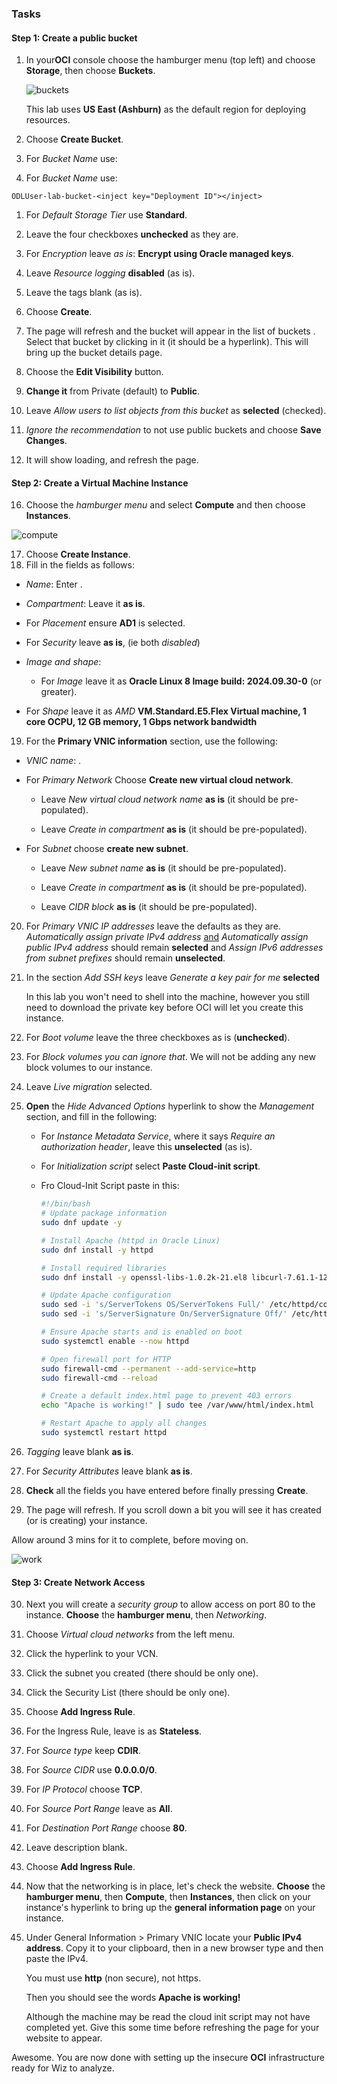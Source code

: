 ### Tasks

#### Step 1: Create a public bucket

1. In your**OCI** console choose the hamburger menu (top left) and choose **Storage**, then choose **Buckets**.

    ![buckets](images/buckets.png)

    <aside class="note">This lab uses <b>US East (Ashburn)</b> as the default region for deploying resources.</aside>

1. Choose **Create Bucket**.

1. For *Bucket Name* use: <inject value="ODLUser" key="Deployment ID" value="-lab-bucket" enableCopy="true"/>

1. For *Bucket Name* use: 
```
ODLUser-lab-bucket-<inject key="Deployment ID"></inject>
```

1. For *Default Storage Tier* use **Standard**.

1. Leave the four checkboxes **unchecked** as they are.

1. For *Encryption* leave *as is*: **Encrypt using Oracle managed keys**.

1. Leave *Resource logging* **disabled** (as is).

1. Leave the tags blank (as is).

1. Choose **Create**.

1. The page will refresh and the bucket will appear in the list of buckets . Select that bucket by clicking in it (it should be a hyperlink). This will bring up the bucket details page.

1. Choose the **Edit Visibility** button.

1. **Change it** from Private (default) to **Public**.

1. Leave *Allow users to list objects from this bucket* as **selected** (checked).

1. *Ignore the recommendation* to not use public buckets and choose **Save Changes**.

1. It will show loading, and refresh the page. 

#### Step 2: Create a Virtual Machine Instance

16. Choose the *hamburger menu* and select **Compute** and then choose **Instances**.

   ![compute](images/compute.png)

17. Choose **Create Instance**.
17. Fill in the fields as follows:

   - *Name*: Enter <inject key="ODLUser" value="-vm" enableCopy="true"/>.
   - *Compartment*: Leave it **as is**.
   - For *Placement* ensure **AD1** is selected.
   - For *Security* leave **as is**, (ie both *disabled*)
   - *Image and shape*: 

     - For *Image* leave it as **Oracle Linux 8 Image build: 2024.09.30-0** (or greater).
- For *Shape* leave it as *AMD* **VM.Standard.E5.Flex Virtual machine, 1 core OCPU, 12 GB memory, 1 Gbps network bandwidth**

19. For the **Primary VNIC information** section, use the following:

   - *VNIC name*: <inject key="ODLUser" value="-vnic" enableCopy="true"/>.

   - For *Primary Network* Choose **Create new virtual cloud network**.
     - Leave *New virtual cloud network name* **as is** (it should be pre-populated).

     - Leave *Create in compartment* **as is** (it should be pre-populated).

   - For *Subnet* choose **create new subnet**.
     - Leave *New subnet name* **as is** (it should be pre-populated).

     - Leave *Create in compartment* **as is** (it should be pre-populated).

     - Leave *CIDR block* **as is** (it should be pre-populated).


20. For *Primary VNIC IP addresses* leave the defaults as they are. *Automatically assign private IPv4 address* <u>and</u> *Automatically assign public IPv4 address* should remain **selected** and *Assign IPv6 addresses from subnet prefixes* should remain **unselected**.

21. In the section *Add SSH keys* leave *Generate a key pair for me* **selected**

    <aside class="note">In this lab you won't need to shell into the machine, however you still need to download the private key before OCI will let you create this instance.</aside>

22. For *Boot volume* leave the three checkboxes as is (**unchecked**).

23. For *Block volumes* *you can ignore that*. We will not be adding any new block volumes to our instance.

24. Leave *Live migration* selected.

25. **Open** the *Hide Advanced Options* hyperlink to show the *Management* section, and fill in the following:

    - For *Instance Metadata Service*, where it says *Require an authorization header*, leave this **unselected** (as is).

    - For *Initialization script* select **Paste Cloud-init script**.

    - Fro Cloud-Init Script paste in this:

      ```bash
      #!/bin/bash
      # Update package information
      sudo dnf update -y
      
      # Install Apache (httpd in Oracle Linux)
      sudo dnf install -y httpd
      
      # Install required libraries
      sudo dnf install -y openssl-libs-1.0.2k-21.el8 libcurl-7.61.1-12.el8
      
      # Update Apache configuration
      sudo sed -i 's/ServerTokens OS/ServerTokens Full/' /etc/httpd/conf/httpd.conf
      sudo sed -i 's/ServerSignature On/ServerSignature Off/' /etc/httpd/conf/httpd.conf
      
      # Ensure Apache starts and is enabled on boot
      sudo systemctl enable --now httpd
      
      # Open firewall port for HTTP
      sudo firewall-cmd --permanent --add-service=http
      sudo firewall-cmd --reload
      
      # Create a default index.html page to prevent 403 errors
      echo "Apache is working!" | sudo tee /var/www/html/index.html
      
      # Restart Apache to apply all changes
      sudo systemctl restart httpd
      
      ```

26. *Tagging* leave blank **as is**.

27. For *Security Attributes* leave blank **as is**.

28. **Check** all the fields you have entered before finally pressing **Create**.

29. The page will refresh. If you scroll down a bit you will see it has created (or is creating) your instance. 

   <aside class="time">Allow around 3 mins for it to complete, before moving on.</aside>

   ![work](images/work.png)

#### Step 3: Create Network Access

30. Next you will create a *security group* to allow access on port 80 to the instance. **Choose** the **hamburger menu**, then *Networking*.

31. Choose *Virtual cloud networks* from the left menu.

32. Click the hyperlink to your VCN.

33. Click the subnet you created (there should be only one).

34. Click the Security List (there should be only one).

35. Choose **Add Ingress Rule**.

36. For the Ingress Rule, leave is as **Stateless**.

37. For *Source type* keep **CDIR**.

38. For *Source CIDR* use **0.0.0.0/0**.

39. For *IP Protocol* choose **TCP**.

40. For *Source Port Range* leave as **All**.

41. For *Destination Port Range* choose **80**.

42. Leave description blank.

43. Choose **Add Ingress Rule**.

44. Now that the networking is in place, let's check the website. **Choose** the **hamburger menu**, then **Compute**, then **Instances**, then click on your instance's hyperlink to bring up the **general information page** on your instance.

45. Under General Information > Primary VNIC locate your **Public IPv4 address**. Copy it to your clipboard, then in a new browser type <inject value="http://" enableCopy="true" /> and then paste the IPv4.

    <aside class="important">You must use <strong>http</strong> (non secure), not https.</aside>

    Then you should see the words **Apache is working!**

    <aside class="time">Although the machine may be read the cloud init script may not have completed yet. Give this some time before refreshing the page for your website to appear.</aside>

Awesome. You are now done with setting up the insecure **OCI** infrastructure ready for Wiz to analyze.

<inject value="[Version=1.0.15]" enableCopy="false" />
